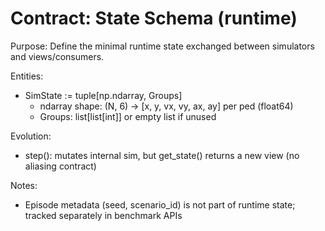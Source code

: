# Contract: State Schema (runtime)

Purpose: Define the minimal runtime state exchanged between simulators and views/consumers.

Entities:
- SimState := tuple[np.ndarray, Groups]
  - ndarray shape: (N, 6) -> [x, y, vx, vy, ax, ay] per ped (float64)
  - Groups: list[list[int]] or empty list if unused

Evolution:
- step(): mutates internal sim, but get_state() returns a new view (no aliasing contract)

Notes:
- Episode metadata (seed, scenario_id) is not part of runtime state; tracked separately in benchmark APIs
